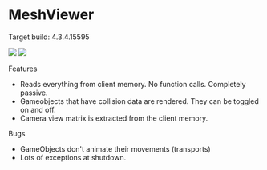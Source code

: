 # MeshViewer

Target build: 4.3.4.15595

![](https://i.imgur.com/pSVTD9I.png)
![](https://i.imgur.com/xecPI8c.jpg)

Features

* Reads everything from client memory. No function calls. Completely passive.
* Gameobjects that have collision data are rendered. They can be toggled on and off.
* Camera view matrix is extracted from the client memory.

Bugs

* GameObjects don't animate their movements (transports)
* Lots of exceptions at shutdown.

